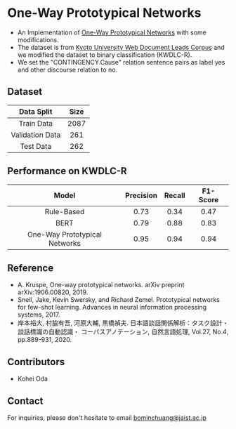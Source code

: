 # One-Way Prototypical Networks
- An Implementation of [One-Way Prototypical Networks](https://arxiv.org/abs/1906.00820) with some modifications.
- The dataset is from [Kyoto University Web Document Leads Corpus](https://github.com/ku-nlp/KWDLC) and we modified the dataset to binary classification (KWDLC-R).
- We set the "CONTINGENCY.Cause" relation sentence pairs as label yes and other discourse relation to no.

## Dataset

|      Data Split     |    Size    | 
|:-------------------:|:----------:|
|    Train Data       |    2087    | 
|  Validation Data    |    261     |
|     Test Data       |    262     | 


## Performance on KWDLC-R

|    Model               |  Precision  |    Recall    |   F1-Score   |
|:----------------------:|:-----------:|:------------:|:------------:|
|       Rule-Based        |      0.73       |       0.34      |     0.47      |
|         BERT            |      0.79       |      0.88        |       0.83       |
| One-Way Prototypical Networks|      0.95      |       0.94       |        0.94      |


## Reference
- A. Kruspe, One-way prototypical networks. arXiv preprint arXiv:1906.00820, 2019.
- Snell, Jake, Kevin Swersky, and Richard Zemel. Prototypical networks for few-shot learning. Advances in neural information processing systems, 2017.
- 岸本裕大, 村脇有吾, 河原大輔, 黒橋禎夫. 日本語談話関係解析：タスク設計・談話標識の自動認識・ コーパスアノテーション, 自然言語処理, Vol.27, No.4, pp.889-931, 2020.

## Contributors
- Kohei Oda

## Contact
For inquiries, please don't hesitate to email [bominchuang@jaist.ac.jp](mailto:bominchuang@jaist.ac.jp)


